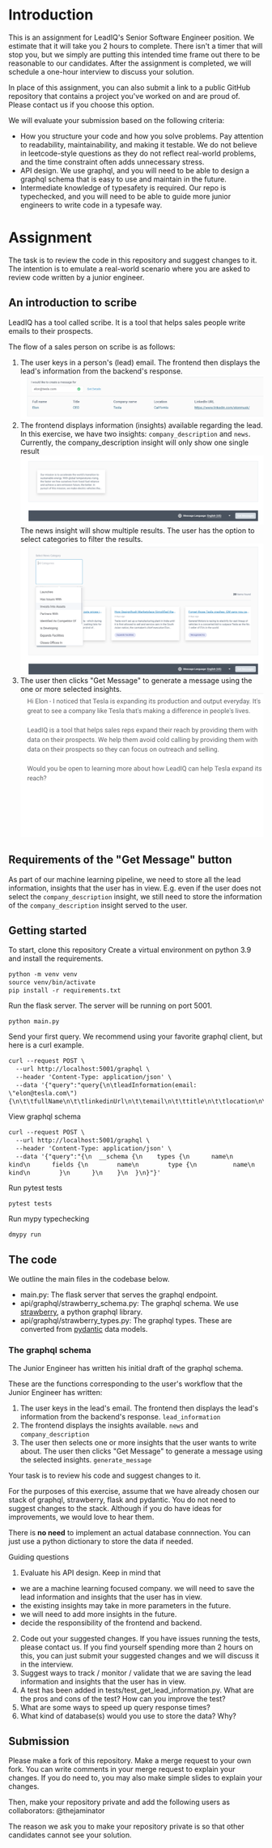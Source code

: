 # Introduction

This is an assignment for LeadIQ's Senior Software Engineer position.
We estimate that it will take you 2 hours to complete. There isn't a timer that will stop you, but we simply are putting this intended time frame out there to be reasonable to our candidates.
After the assignment is completed, we will schedule a one-hour interview to discuss your solution.

In place of this assignment, you can also submit a link to a public GitHub repository that contains a project you've worked on and are proud of.
Please contact us if you choose this option.

We will evaluate your submission based on the following criteria:
- How you structure your code and how you solve problems. Pay attention to readability, maintainability, and making it testable.
We do not believe in leetcode-style questions as they do not reflect real-world problems, and the time constraint often adds unnecessary stress.
- API design. We use graphql, and you will need to be able to design a graphql schema that is easy to use and maintain in the future.
- Intermediate knowledge of typesafety is required. Our repo is typechecked, and you will need to be able to guide more junior engineers to write code in a typesafe way.

# Assignment

The task is to review the code in this repository and suggest changes to it.
The intention is to emulate a real-world scenario where you are asked to review code written by a junior engineer.

## An introduction to scribe
LeadIQ has a tool called scribe. It is a tool that helps sales people write emails to their prospects.

The flow of a sales person on scribe is as follows:
1. The user keys in a person's (lead) email. The frontend then displays the lead's information from the backend's response.
![lead_information.png](docs%2Fimages%2Flead_information.png)
2. The frontend displays information (insights) available regarding the lead. 
In this exercise, we have two insights: `company_description` and `news`.
Currently, the company_description insight will only show one single result  
![company_description_insight.png](docs%2Fimages%2Fcompany_description_insight.png)
The news insight will show multiple results. The user has the option to select categories to filter the results. 
![news_insight.png](docs%2Fimages%2Fnews_insight.png)
4. The user then clicks "Get Message" to generate a message using the one or more selected insights.
![generated_message.png](docs%2Fimages%2Fgenerated_message.png)

## Requirements of the "Get Message" button
As part of our machine learning pipeline, we need to store all the lead information, insights that the user has in view.
E.g. even if the user does not select the `company_description` insight, we still need to store the information of the `company_description` insight served to the user.


## Getting started
To start, clone this repository
Create a virtual environment on python 3.9 and install the requirements.

```
python -m venv venv
source venv/bin/activate
pip install -r requirements.txt
```

Run the flask server. The server will be running on port 5001.
```
python main.py
```

Send your first query. We recommend using your favorite graphql client, but here is a curl example.
```
curl --request POST \
  --url http://localhost:5001/graphql \
  --header 'Content-Type: application/json' \
  --data '{"query":"query{\n\tleadInformation(email: \"elon@tesla.com\"){\n\t\tfullName\n\t\tlinkedinUrl\n\t\temail\n\t\ttitle\n\t\tlocation\n\t}\n}"}'
```

View graphql schema
```
curl --request POST \
  --url http://localhost:5001/graphql \
  --header 'Content-Type: application/json' \
  --data '{"query":"{\n  __schema {\n    types {\n      name\n      kind\n      fields {\n        name\n        type {\n          name\n          kind\n        }\n      }\n    }\n  }\n}"}'
```

Run pytest tests
```
pytest tests
```

Run mypy typechecking
```
dmypy run
```


## The code
We outline the main files in the codebase below.
- main.py: The flask server that serves the graphql endpoint.
- api/graphql/strawberry_schema.py: The graphql schema. We use [strawberry](https://strawberry.rocks/docs/integrations/pydantic), a python graphql library.
- api/graphql/strawberry_types.py: The graphql types. These are converted from [pydantic](https://pydantic-docs.helpmanual.io) data models.

### The graphql schema
The Junior Engineer has written his initial draft of the graphql schema.

These are the functions corresponding to the user's workflow that the Junior Engineer has written: 
1. The user keys in the lead's email. The frontend then displays the lead's information from the backend's response.
`lead_information`
2. The frontend displays the insights available.
`news` and `company_description`
3. The user then selects one or more insights that the user wants to write about. The user then clicks "Get Message" to generate a message using the selected insights.
`generate_message`

Your task is to review his code and suggest changes to it.

For the purposes of this exercise, assume that we have already chosen our stack of graphql, strawberry, flask and pydantic.
You do not need to suggest changes to the stack. Although if you do have ideas for improvements, we would love to hear them.

There is **no need** to implement an actual database connnection. You can just use a python dictionary to store the data if needed.

Guiding questions
1. Evaluate his API design. Keep in mind that
- we are a machine learning focused company. we will need to save the lead information and insights that the user has in view.
- the existing insights may take in more parameters in the future.
- we will need to add more insights in the future.
- decide the responsibility of the frontend and backend.
2. Code out your suggested changes. If you have issues running the tests, please contact us.
If you find yourself spending more than 2 hours on this, you can just submit your suggested changes and we will discuss it in the interview.
3. Suggest ways to track / monitor / validate that we are saving the lead information and insights that the user has in view.
4. A test has been added in tests/test_get_lead_information.py. What are the pros and cons of the test? How can you improve the test?
5. What are some ways to speed up query response times? 
6. What kind of database(s) would you use to store the data? Why?


## Submission
Please make a fork of this repository.
Make a merge request to your own fork. You can write comments in your merge request to explain your changes.
If you do need to, you may also make simple slides to explain your changes.

Then, make your repository private and add the following users as collaborators:
@thejaminator

The reason we ask you to make your repository private is so that other candidates cannot see your solution.